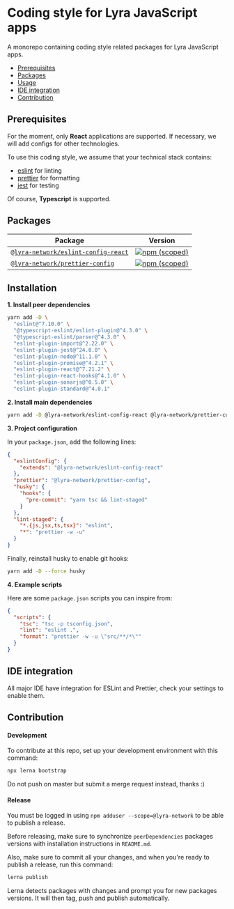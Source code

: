 # Coding style for Lyra JavaScript apps

A monorepo containing coding style related packages for Lyra JavaScript apps.

- [Prerequisites](#prerequisites)
- [Packages](#packages)
- [Usage](#usage)
- [IDE integration](#ide-integration)
- [Contribution](#contribution)

## Prerequisites

For the moment, only **React** applications are supported. If necessary, we will add configs for other technologies.

To use this coding style, we assume that your technical stack contains:

- [eslint](https://eslint.org/) for linting
- [prettier](https://prettier.io/) for formatting
- [jest](https://jestjs.io/) for testing

Of course, **Typescript** is supported.

## Packages

| Package                                                              | Version                                                                         |
| -------------------------------------------------------------------- | ------------------------------------------------------------------------------- |
| [`@lyra-network/eslint-config-react`](/packages/eslint-config-react) | [![npm (scoped)](https://img.shields.io/npm/v/@lyra-network/eslint-config-react)](https://www.npmjs.com/package/@lyra-network/eslint-config-react) |
| [`@lyra-network/prettier-config`](/packages/prettier-config)         | [![npm (scoped)](https://img.shields.io/npm/v/@lyra-network/prettier-config)](https://www.npmjs.com/package/@lyra-network/prettier-config) |

## Installation

**1. Install peer dependencies**

```sh
yarn add -D \
  "eslint@^7.10.0" \
  "@typescript-eslint/eslint-plugin@^4.3.0" \
  "@typescript-eslint/parser@^4.3.0" \
  "eslint-plugin-import@^2.22.0" \
  "eslint-plugin-jest@^24.0.0" \
  "eslint-plugin-node@^11.1.0" \
  "eslint-plugin-promise@^4.2.1" \
  "eslint-plugin-react@^7.21.2" \
  "eslint-plugin-react-hooks@^4.1.0" \
  "eslint-plugin-sonarjs@^0.5.0" \
  "eslint-plugin-standard@^4.0.1"
```

**2. Install main dependencies**

```sh
yarn add -D @lyra-network/eslint-config-react @lyra-network/prettier-config prettier husky lint-staged
```

**3. Project configuration**

In your `package.json`, add the following lines:

```json
{
  "eslintConfig": {
    "extends": "@lyra-network/eslint-config-react"
  },
  "prettier": "@lyra-network/prettier-config",
  "husky": {
    "hooks": {
      "pre-commit": "yarn tsc && lint-staged"
    }
  },
  "lint-staged": {
    "*.{js,jsx,ts,tsx}": "eslint",
    "*": "prettier -w -u"
  }
}
```

Finally, reinstall husky to enable git hooks:

```sh
yarn add -D --force husky
```

**4. Example scripts**

Here are some `package.json` scripts you can inspire from:

```json
{
  "scripts": {
    "tsc": "tsc -p tsconfig.json",
    "lint": "eslint .",
    "format": "prettier -w -u \"src/**/*\""
  }
}
```

## IDE integration

All major IDE have integration for ESLint and Prettier, check your settings to enable them.

## Contribution

#### Development

To contribute at this repo, set up your development environment with this command:

```sh
npx lerna bootstrap
```

Do not push on master but submit a merge request instead, thanks :)

#### Release

You must be logged in using `npm adduser --scope=@lyra-network` to be able to publish a release.

Before releasing, make sure to synchronize `peerDependencies` packages versions with installation instructions in `README.md`.

Also, make sure to commit all your changes, and when you're ready to publish a release, run this command:

```sh
lerna publish
```

Lerna detects packages with changes and prompt you for new packages versions. It will then tag, push and publish automatically.
